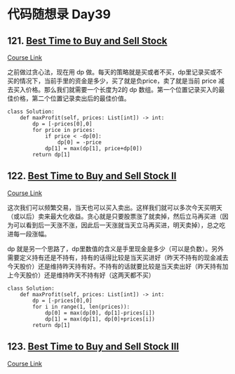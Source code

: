# 代码随想录 Day39

## 121. [Best Time to Buy and Sell Stock](https://leetcode.com/problems/best-time-to-buy-and-sell-stock/)

[Course Link](https://programmercarl.com/0121.%E4%B9%B0%E5%8D%96%E8%82%A1%E7%A5%A8%E7%9A%84%E6%9C%80%E4%BD%B3%E6%97%B6%E6%9C%BA.html#%E5%85%B6%E4%BB%96%E8%AF%AD%E8%A8%80%E7%89%88%E6%9C%AC)

之前做过贪心法，现在用 dp 做。每天的策略就是买或者不买，dp里记录买或不买的情况下，当前手里的资金是多少，买了就是负price，卖了就是当前 price 减去买入价格。那么我们就需要一个长度为2的 dp 数组。第一个位置记录买入的最佳价格，第二个位置记录卖出后的最佳价值。

```
class Solution:
    def maxProfit(self, prices: List[int]) -> int:
        dp = [-prices[0],0]
        for price in prices:
            if price < -dp[0]:
                dp[0] = -price
            dp[1] = max(dp[1], price+dp[0])
        return dp[1]
```

## 122. [Best Time to Buy and Sell Stock II](https://leetcode.com/problems/best-time-to-buy-and-sell-stock-ii/)

[Course Link](https://programmercarl.com/0122.%E4%B9%B0%E5%8D%96%E8%82%A1%E7%A5%A8%E7%9A%84%E6%9C%80%E4%BD%B3%E6%97%B6%E6%9C%BAII%EF%BC%88%E5%8A%A8%E6%80%81%E8%A7%84%E5%88%92%EF%BC%89.html#%E5%85%B6%E4%BB%96%E8%AF%AD%E8%A8%80%E7%89%88%E6%9C%AC)

这次我们可以频繁交易，当天也可以买入卖出。这样我们就可以多次今天买明天（或以后）卖来最大化收益。贪心就是只要股票涨了就卖掉，然后立马再买进（因为可以看到后一天涨不涨，因此后一天涨就当天立马再买进，明天卖掉），总之吃进每一段涨幅。

dp 就是另一个思路了，dp里数值的含义是手里现金是多少（可以是负数）。另外需要定义持有还是不持有，持有的话得比较是当天买进好（昨天不持有的现金减去今天股价）还是维持昨天持有好。不持有的话就要比较是当天卖出好（昨天持有加上今天股价）还是维持昨天不持有好（这两天都不买）

```
class Solution:
    def maxProfit(self, prices: List[int]) -> int:
        dp = [-prices[0],0]
        for i in range(1, len(prices)):
            dp[0] = max(dp[0], dp[1]-prices[i])
            dp[1] = max(dp[1], dp[0]+prices[i])
        return dp[1]
```

## 123. [Best Time to Buy and Sell Stock III](https://leetcode.com/problems/best-time-to-buy-and-sell-stock-iii/)

[Course Link](https://programmercarl.com/0123.%E4%B9%B0%E5%8D%96%E8%82%A1%E7%A5%A8%E7%9A%84%E6%9C%80%E4%BD%B3%E6%97%B6%E6%9C%BAIII.html)
